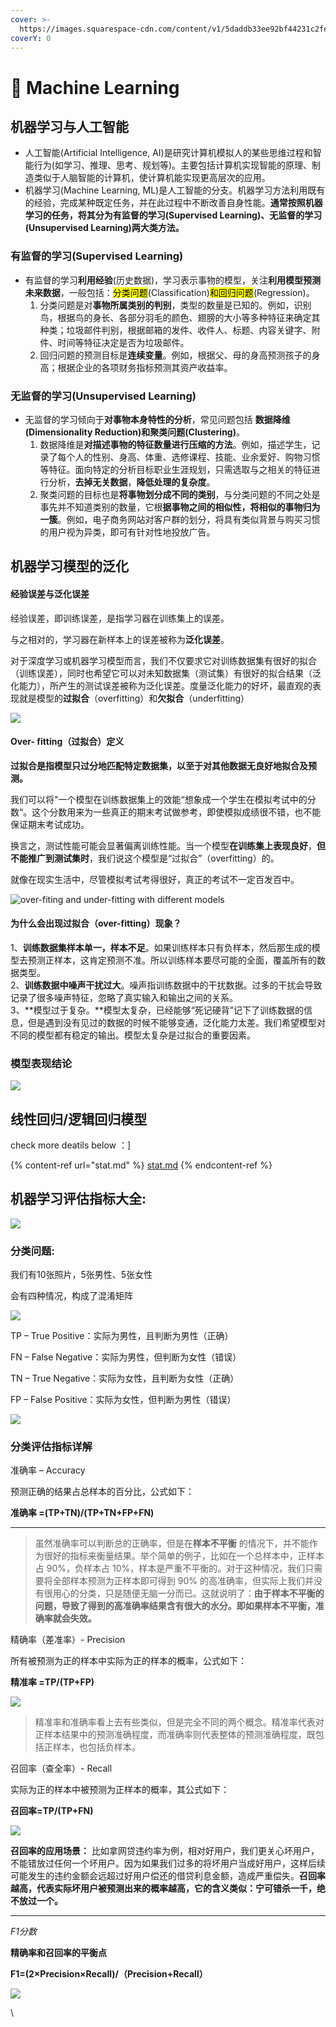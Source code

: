 ```yaml
---
cover: >-
  https://images.squarespace-cdn.com/content/v1/5daddb33ee92bf44231c2fef/1593634997762-75P05A5AKO859N5G9OMU/medical-algorithms.gif
coverY: 0
---
```


# 📠 Machine Learning

## 机器学习与人工智能 <a href="#1-ji-qi-xue-xi-mo-xing-de-fan-hua" id="1-ji-qi-xue-xi-mo-xing-de-fan-hua"></a>

* 人工智能(Artificial Intelligence, AI)是研究计算机模拟人的某些思维过程和智能行为(如学习、推理、思考、规划等)。主要包括计算机实现智能的原理、制造类似于人脑智能的计算机，使计算机能实现更高层次的应用。
* 机器学习(Machine Learning, ML)是人工智能的分支。机器学习方法利用既有的经验，完成某种既定任务，并在此过程中不断改善自身性能。**通常按照机器学习的任务，将其分为有监督的学习(Supervised Learning)、无监督的学习(Unsupervised Learning)两大类方法。**

### **有监督的学习(Supervised Learning)**

* 有监督的学习**利用经验**(历史数据)，学习表示事物的模型，关注**利用模型预测未来数据**，一般包括：<mark style="background-color:yellow;">分类问题</mark>(Classification)<mark style="background-color:yellow;">和回归问题</mark>(Regression)。
  1. 分类问题是对**事物所属类别的判别**，类型的数量是已知的。例如，识别鸟，根据鸟的身长、各部分羽毛的颜色、翅膀的大小等多种特征来确定其种类；垃圾邮件判别，根据邮箱的发件、收件人、标题、内容关键字、附件、时间等特征决定是否为垃圾邮件。
  2. 回归问题的预测目标是**连续变量**。例如，根据父、母的身高预测孩子的身高；根据企业的各项财务指标预测其资产收益率。

### **无监督的学习(Unsupervised Learning)**

* 无监督的学习倾向于**对事物本身特性的分析**，常见问题包括 **数据降维(Dimensionality Reduction)和聚类问题(Clustering)**。
  1. 数据降维是**对描述事物的特征数量进行压缩的方法**。例如，描述学生，记录了每个人的性别、身高、体重、选修课程、技能、业余爱好、购物习惯等特征。面向特定的分析目标职业生涯规划，只需选取与之相关的特征进行分析，**去掉无关数据**，**降低处理的复杂度**。
  2. 聚类问题的目标也是**将事物划分成不同的类别**，与分类问题的不同之处是事先并不知道类别的数量，它根**据事物之间的相似性，将相似的事物归为一簇**。例如，电子商务网站对客户群的划分，将具有类似背景与购买习惯的用户视为异类，即可有针对性地投放广告。

## 机器学习模型的泛化 <a href="#1-ji-qi-xue-xi-mo-xing-de-fan-hua" id="1-ji-qi-xue-xi-mo-xing-de-fan-hua"></a>

#### 经验误差与泛化误差 <a href="#11-jing-yan-wu-cha-yu-fan-hua-wu-cha" id="11-jing-yan-wu-cha-yu-fan-hua-wu-cha"></a>

经验误差，即训练误差，是指学习器在训练集上的误差。

与之相对的，学习器在新样本上的误差被称为**泛化误差**。

对于深度学习或机器学习模型而言，我们不仅要求它对训练数据集有很好的拟合（训练误差），同时也希望它可以对未知数据集（测试集）有很好的拟合结果（泛化能力），所产生的测试误差被称为泛化误差。度量泛化能力的好坏，最直观的表现就是模型的**过拟合**（overfitting）和**欠拟合**（underfitting）

![](../.gitbook/assets/WechatIMG142.jpeg)

#### Over- fitting（过拟合）定义

**过拟合是指模型只过分地匹配特定数据集，以至于对其他数据无良好地拟合及预测。**

我们可以将"⼀个模型在训练数据集上的效能“想象成⼀个学⽣在模拟考试中的分数“。这个分数⽤来为⼀些真正的期末考试做参考，即使模拟成绩很不错，也不能保证期末考试成功。

换⾔之，测试性能可能会显著偏离训练性能。当⼀个模型**在训练集上表现良好**，**但不能推⼴到测试集时**，我们说这个模型是“过拟合”（overfitting）的。

就像在现实⽣活中，尽管模拟考试考得很好，真正的考试不⼀定百发百中。

![over-fiting and under-fitting with different models](https://miro.medium.com/max/1396/1\*lARssDbZVTvk4S-Dk1g-eA.png)

#### **为什么会出现过拟合（over-fitting）现象？**

1、**训练数据集样本单一，样本不足**。如果训练样本只有负样本，然后那生成的模型去预测正样本，这肯定预测不准。所以训练样本要尽可能的全面，覆盖所有的数据类型。\
2、**训练数据中噪声干扰过大**。噪声指训练数据中的干扰数据。过多的干扰会导致记录了很多噪声特征，忽略了真实输入和输出之间的关系。\
3、\*\*模型过于复杂。\*\*模型太复杂，已经能够“死记硬背”记下了训练数据的信息，但是遇到没有见过的数据的时候不能够变通，泛化能力太差。我们希望模型对不同的模型都有稳定的输出。模型太复杂是过拟合的重要因素。

### 模型表现结论

![](../.gitbook/assets/WechatIMG143.jpeg)

## 线性回归/逻辑回归模型

check more deatils below ：]

{% content-ref url="stat.md" %}
[stat.md](stat.md)
{% endcontent-ref %}

## 机器学习评估指标大全: <a href="#all" id="all"></a>

![](../.gitbook/assets/image.png)

### 分类问题: <a href="#fenlei" id="fenlei"></a>

我们有10张照片，5张男性、5张女性

会有四种情况，构成了混淆矩阵

![](https://easy-ai.oss-cn-shanghai.aliyuncs.com/2019-11-21-four-1.png)

TP – True Positive：实际为男性，且判断为男性（正确）

FN – False Negative：实际为男性，但判断为女性（错误）

TN – True Negative：实际为女性，且判断为女性（正确）

FP – False Positive：实际为女性，但判断为男性（错误）

![](https://easy-ai.oss-cn-shanghai.aliyuncs.com/2019-11-21-jieshi-1.png)

### 分类评估指标详解 <a href="#detail" id="detail"></a>

准确率 – Accuracy

预测正确的结果占总样本的百分比，公式如下：

**准确率 =(TP+TN)/(TP+TN+FP+FN)**

****

> 虽然准确率可以判断总的正确率，但是在**样本不平衡** 的情况下，并不能作为很好的指标来衡量结果。举个简单的例子，比如在一个总样本中，正样本占 90%，负样本占 10%，样本是严重不平衡的。对于这种情况，我们只需要将全部样本预测为正样本即可得到 90% 的高准确率，但实际上我们并没有很用心的分类，只是随便无脑一分而已。这就说明了：**由于样本不平衡的问题，导致了得到的高准确率结果含有很大的水分。即如果样本不平衡，准确率就会失效。**



精确率（差准率）- Precision

所有被预测为正的样本中实际为正的样本的概率，公式如下：

**精准率 =TP/(TP+FP)**

![](https://easy-ai.oss-cn-shanghai.aliyuncs.com/2019-11-21-Precision.png)

> 精准率和准确率看上去有些类似，但是完全不同的两个概念。精准率代表对正样本结果中的预测准确程度，而准确率则代表整体的预测准确程度，既包括正样本，也包括负样本。



召回率（查全率）- Recall

实际为正的样本中被预测为正样本的概率，其公式如下：

**召回率=TP/(TP+FN)**

![](https://easy-ai.oss-cn-shanghai.aliyuncs.com/2019-11-21-Recall.png)

**召回率的应用场景：** 比如拿网贷违约率为例，相对好用户，我们更关心坏用户，不能错放过任何一个坏用户。因为如果我们过多的将坏用户当成好用户，这样后续可能发生的违约金额会远超过好用户偿还的借贷利息金额，造成严重偿失。**召回率越高，代表实际坏用户被预测出来的概率越高，它的含义类似：宁可错杀一千，绝不放过一个。**

****

_F1分数_

**精确率和召回率的平衡点**

**F1=(2×Precision×Recall)/（Precision+Recall）**

![](https://easy-ai.oss-cn-shanghai.aliyuncs.com/2019-11-21-f1.png)

\
